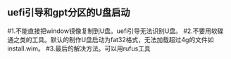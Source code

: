 ## uefi引导和gpt分区的U盘启动
#1.不能直接把window镜像复制到U盘。uefi引导无法识别U盘。
#2.不要用软碟通之类的工具。默认的制作U盘启动为fat32格式，无法加载超过4g的文件如install.wim。
#3.最后的解决方法。可以用rufus工具
